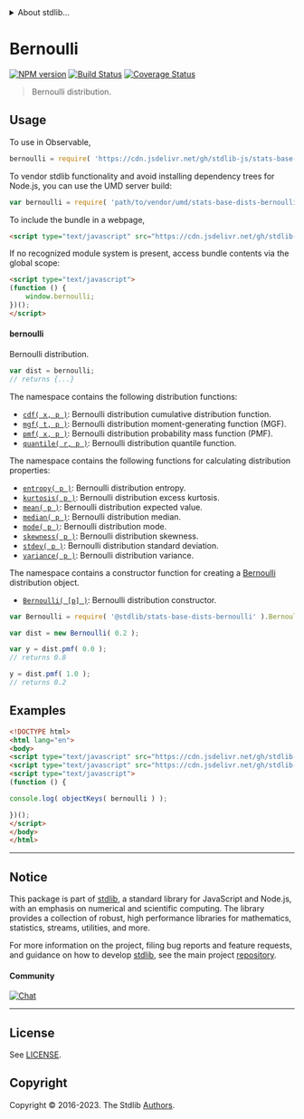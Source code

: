<!--

@license Apache-2.0

Copyright (c) 2018 The Stdlib Authors.

Licensed under the Apache License, Version 2.0 (the "License");
you may not use this file except in compliance with the License.
You may obtain a copy of the License at

   http://www.apache.org/licenses/LICENSE-2.0

Unless required by applicable law or agreed to in writing, software
distributed under the License is distributed on an "AS IS" BASIS,
WITHOUT WARRANTIES OR CONDITIONS OF ANY KIND, either express or implied.
See the License for the specific language governing permissions and
limitations under the License.

-->


<details>
  <summary>
    About stdlib...
  </summary>
  <p>We believe in a future in which the web is a preferred environment for numerical computation. To help realize this future, we've built stdlib. stdlib is a standard library, with an emphasis on numerical and scientific computation, written in JavaScript (and C) for execution in browsers and in Node.js.</p>
  <p>The library is fully decomposable, being architected in such a way that you can swap out and mix and match APIs and functionality to cater to your exact preferences and use cases.</p>
  <p>When you use stdlib, you can be absolutely certain that you are using the most thorough, rigorous, well-written, studied, documented, tested, measured, and high-quality code out there.</p>
  <p>To join us in bringing numerical computing to the web, get started by checking us out on <a href="https://github.com/stdlib-js/stdlib">GitHub</a>, and please consider <a href="https://opencollective.com/stdlib">financially supporting stdlib</a>. We greatly appreciate your continued support!</p>
</details>

# Bernoulli

[![NPM version][npm-image]][npm-url] [![Build Status][test-image]][test-url] [![Coverage Status][coverage-image]][coverage-url] <!-- [![dependencies][dependencies-image]][dependencies-url] -->

> Bernoulli distribution.



<section class="usage">

## Usage

To use in Observable,

```javascript
bernoulli = require( 'https://cdn.jsdelivr.net/gh/stdlib-js/stats-base-dists-bernoulli@umd/browser.js' )
```

To vendor stdlib functionality and avoid installing dependency trees for Node.js, you can use the UMD server build:

```javascript
var bernoulli = require( 'path/to/vendor/umd/stats-base-dists-bernoulli/index.js' )
```

To include the bundle in a webpage,

```html
<script type="text/javascript" src="https://cdn.jsdelivr.net/gh/stdlib-js/stats-base-dists-bernoulli@umd/browser.js"></script>
```

If no recognized module system is present, access bundle contents via the global scope:

```html
<script type="text/javascript">
(function () {
    window.bernoulli;
})();
</script>
```

#### bernoulli

Bernoulli distribution.

```javascript
var dist = bernoulli;
// returns {...}
```

The namespace contains the following distribution functions:

<!-- <toc pattern="*+(cdf|pmf|mgf|quantile)*"> -->

<div class="namespace-toc">

-   <span class="signature">[`cdf( x, p )`][@stdlib/stats/base/dists/bernoulli/cdf]</span><span class="delimiter">: </span><span class="description">Bernoulli distribution cumulative distribution function.</span>
-   <span class="signature">[`mgf( t, p )`][@stdlib/stats/base/dists/bernoulli/mgf]</span><span class="delimiter">: </span><span class="description">Bernoulli distribution moment-generating function (MGF).</span>
-   <span class="signature">[`pmf( x, p )`][@stdlib/stats/base/dists/bernoulli/pmf]</span><span class="delimiter">: </span><span class="description">Bernoulli distribution probability mass function (PMF).</span>
-   <span class="signature">[`quantile( r, p )`][@stdlib/stats/base/dists/bernoulli/quantile]</span><span class="delimiter">: </span><span class="description">Bernoulli distribution quantile function.</span>

</div>

<!-- </toc> -->

The namespace contains the following functions for calculating distribution properties:

<!-- <toc pattern="*+(entropy|kurtosis|mean|median|mode|skewness|stdev|variance)*"> -->

<div class="namespace-toc">

-   <span class="signature">[`entropy( p )`][@stdlib/stats/base/dists/bernoulli/entropy]</span><span class="delimiter">: </span><span class="description">Bernoulli distribution entropy.</span>
-   <span class="signature">[`kurtosis( p )`][@stdlib/stats/base/dists/bernoulli/kurtosis]</span><span class="delimiter">: </span><span class="description">Bernoulli distribution excess kurtosis.</span>
-   <span class="signature">[`mean( p )`][@stdlib/stats/base/dists/bernoulli/mean]</span><span class="delimiter">: </span><span class="description">Bernoulli distribution expected value.</span>
-   <span class="signature">[`median( p )`][@stdlib/stats/base/dists/bernoulli/median]</span><span class="delimiter">: </span><span class="description">Bernoulli distribution median.</span>
-   <span class="signature">[`mode( p )`][@stdlib/stats/base/dists/bernoulli/mode]</span><span class="delimiter">: </span><span class="description">Bernoulli distribution mode.</span>
-   <span class="signature">[`skewness( p )`][@stdlib/stats/base/dists/bernoulli/skewness]</span><span class="delimiter">: </span><span class="description">Bernoulli distribution skewness.</span>
-   <span class="signature">[`stdev( p )`][@stdlib/stats/base/dists/bernoulli/stdev]</span><span class="delimiter">: </span><span class="description">Bernoulli distribution standard deviation.</span>
-   <span class="signature">[`variance( p )`][@stdlib/stats/base/dists/bernoulli/variance]</span><span class="delimiter">: </span><span class="description">Bernoulli distribution variance.</span>

</div>

<!-- </toc> -->

The namespace contains a constructor function for creating a [Bernoulli][bernoulli-distribution] distribution object.

<!-- <toc pattern="*ctor*"> -->

<div class="namespace-toc">

-   <span class="signature">[`Bernoulli( [p] )`][@stdlib/stats/base/dists/bernoulli/ctor]</span><span class="delimiter">: </span><span class="description">Bernoulli distribution constructor.</span>

</div>

<!-- </toc> -->

```javascript
var Bernoulli = require( '@stdlib/stats-base-dists-bernoulli' ).Bernoulli;

var dist = new Bernoulli( 0.2 );

var y = dist.pmf( 0.0 );
// returns 0.8

y = dist.pmf( 1.0 );
// returns 0.2
```

</section>

<!-- /.usage -->

<section class="examples">

## Examples

<!-- TODO: better examples -->

<!-- eslint no-undef: "error" -->

```html
<!DOCTYPE html>
<html lang="en">
<body>
<script type="text/javascript" src="https://cdn.jsdelivr.net/gh/stdlib-js/utils-keys@umd/browser.js"></script>
<script type="text/javascript" src="https://cdn.jsdelivr.net/gh/stdlib-js/stats-base-dists-bernoulli@umd/browser.js"></script>
<script type="text/javascript">
(function () {

console.log( objectKeys( bernoulli ) );

})();
</script>
</body>
</html>
```

</section>

<!-- /.examples -->

<!-- Section for related `stdlib` packages. Do not manually edit this section, as it is automatically populated. -->

<section class="related">

</section>

<!-- /.related -->

<!-- Section for all links. Make sure to keep an empty line after the `section` element and another before the `/section` close. -->


<section class="main-repo" >

* * *

## Notice

This package is part of [stdlib][stdlib], a standard library for JavaScript and Node.js, with an emphasis on numerical and scientific computing. The library provides a collection of robust, high performance libraries for mathematics, statistics, streams, utilities, and more.

For more information on the project, filing bug reports and feature requests, and guidance on how to develop [stdlib][stdlib], see the main project [repository][stdlib].

#### Community

[![Chat][chat-image]][chat-url]

---

## License

See [LICENSE][stdlib-license].


## Copyright

Copyright &copy; 2016-2023. The Stdlib [Authors][stdlib-authors].

</section>

<!-- /.stdlib -->

<!-- Section for all links. Make sure to keep an empty line after the `section` element and another before the `/section` close. -->

<section class="links">

[npm-image]: http://img.shields.io/npm/v/@stdlib/stats-base-dists-bernoulli.svg
[npm-url]: https://npmjs.org/package/@stdlib/stats-base-dists-bernoulli

[test-image]: https://github.com/stdlib-js/stats-base-dists-bernoulli/actions/workflows/test.yml/badge.svg?branch=main
[test-url]: https://github.com/stdlib-js/stats-base-dists-bernoulli/actions/workflows/test.yml?query=branch:main

[coverage-image]: https://img.shields.io/codecov/c/github/stdlib-js/stats-base-dists-bernoulli/main.svg
[coverage-url]: https://codecov.io/github/stdlib-js/stats-base-dists-bernoulli?branch=main

<!--

[dependencies-image]: https://img.shields.io/david/stdlib-js/stats-base-dists-bernoulli.svg
[dependencies-url]: https://david-dm.org/stdlib-js/stats-base-dists-bernoulli/main

-->

[chat-image]: https://img.shields.io/gitter/room/stdlib-js/stdlib.svg
[chat-url]: https://app.gitter.im/#/room/#stdlib-js_stdlib:gitter.im

[stdlib]: https://github.com/stdlib-js/stdlib

[stdlib-authors]: https://github.com/stdlib-js/stdlib/graphs/contributors

[umd]: https://github.com/umdjs/umd
[es-module]: https://developer.mozilla.org/en-US/docs/Web/JavaScript/Guide/Modules

[deno-url]: https://github.com/stdlib-js/stats-base-dists-bernoulli/tree/deno
[umd-url]: https://github.com/stdlib-js/stats-base-dists-bernoulli/tree/umd
[esm-url]: https://github.com/stdlib-js/stats-base-dists-bernoulli/tree/esm
[branches-url]: https://github.com/stdlib-js/stats-base-dists-bernoulli/blob/main/branches.md

[stdlib-license]: https://raw.githubusercontent.com/stdlib-js/stats-base-dists-bernoulli/main/LICENSE

[bernoulli-distribution]: https://en.wikipedia.org/wiki/Bernoulli_distribution

<!-- <toc-links> -->

[@stdlib/stats/base/dists/bernoulli/ctor]: https://github.com/stdlib-js/stats-base-dists-bernoulli-ctor/tree/umd

[@stdlib/stats/base/dists/bernoulli/entropy]: https://github.com/stdlib-js/stats-base-dists-bernoulli-entropy/tree/umd

[@stdlib/stats/base/dists/bernoulli/kurtosis]: https://github.com/stdlib-js/stats-base-dists-bernoulli-kurtosis/tree/umd

[@stdlib/stats/base/dists/bernoulli/mean]: https://github.com/stdlib-js/stats-base-dists-bernoulli-mean/tree/umd

[@stdlib/stats/base/dists/bernoulli/median]: https://github.com/stdlib-js/stats-base-dists-bernoulli-median/tree/umd

[@stdlib/stats/base/dists/bernoulli/mode]: https://github.com/stdlib-js/stats-base-dists-bernoulli-mode/tree/umd

[@stdlib/stats/base/dists/bernoulli/skewness]: https://github.com/stdlib-js/stats-base-dists-bernoulli-skewness/tree/umd

[@stdlib/stats/base/dists/bernoulli/stdev]: https://github.com/stdlib-js/stats-base-dists-bernoulli-stdev/tree/umd

[@stdlib/stats/base/dists/bernoulli/variance]: https://github.com/stdlib-js/stats-base-dists-bernoulli-variance/tree/umd

[@stdlib/stats/base/dists/bernoulli/cdf]: https://github.com/stdlib-js/stats-base-dists-bernoulli-cdf/tree/umd

[@stdlib/stats/base/dists/bernoulli/mgf]: https://github.com/stdlib-js/stats-base-dists-bernoulli-mgf/tree/umd

[@stdlib/stats/base/dists/bernoulli/pmf]: https://github.com/stdlib-js/stats-base-dists-bernoulli-pmf/tree/umd

[@stdlib/stats/base/dists/bernoulli/quantile]: https://github.com/stdlib-js/stats-base-dists-bernoulli-quantile/tree/umd

<!-- </toc-links> -->

</section>

<!-- /.links -->
